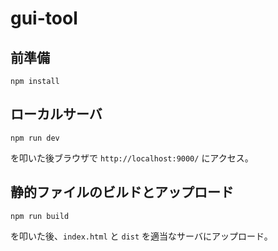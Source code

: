 # gui-tool

## 前準備

```
npm install
```

## ローカルサーバ

```
npm run dev
```

を叩いた後ブラウザで `http://localhost:9000/` にアクセス。

## 静的ファイルのビルドとアップロード

```
npm run build
```

を叩いた後、`index.html` と `dist` を適当なサーバにアップロード。
